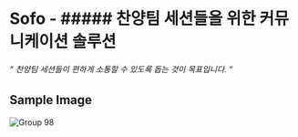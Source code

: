 # Sofo - ##### 찬양팀 세션들을 위한 커뮤니케이션 솔루션
###### “ 찬양팀 세션들이 편하게 소통할 수 있도록 돕는 것이 목표입니다. “

## Sample Image

![Group 98](https://user-images.githubusercontent.com/85606158/231740907-5e9b7461-6c37-4f25-b6de-f00de733d3dc.png)
